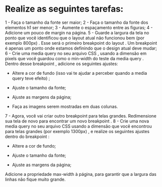 # Realize as seguintes tarefas:
1 - Faça o tamanho da fonte ser maior;
2 - Faça o tamanho da fonte dos elementos h1 ser menor;
3 - Aumente o espaçamento entre as figuras;
4 - Adicione um pouco de margin na página.
5 - Guarde a largura da tela no ponto que você identificou que o layout atual não funcionou bem (por exemplo 800px) . Esse será o primeiro breakpoint do layout . Um breakpoint é apenas um ponto onde estamos definindo que o design atual deve mudar;
6 - Crie uma media query no seu arquivo CSS , usando a dimensão em pixels que você guardou como o min-width do teste da media query . Dentro desse breakpoint , adicione os seguintes ajustes:

* Altere a cor de fundo (isso vai te ajudar a perceber quando a media query teve efeito) ;

* Ajuste o tamanho da fonte;

* Ajuste as margens da página;

* Faça as imagens serem mostradas em duas colunas.

7 - Agora, você vai criar outro breakpoint para telas grandes. Redimensione sua tela de novo para encontrar um novo breakpoint .
8 - Crie uma nova media query no seu arquivo CSS usando a dimensão que você encontrou para telas grandes (por exemplo 1300px) , e realize os seguintes ajustes dentro do breakpoint :

* Altere a cor de fundo;

* Ajuste o tamanho da fonte;

* Ajuste as margens da página;

Adicione a propriedade max-width à página, para garantir que a largura das linhas não fique muito grande.
